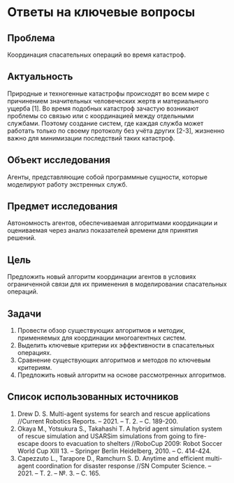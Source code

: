 # Ответы на ключевые вопросы
## Проблема
Координация спасательных операций во время катастроф.

## Актуальность
Природные и техногенные катастрофы происходят во всем мире с причинением значительных человеческих жертв и материального ущерба [1]. Во время подобных катастроф зачастую возникают проблемы со связью или с координацией между отдельными службами. Поэтому создание систем, где каждая служба может работать только по своему протоколу без учёта других [2-3], жизненно важно для минимизации последствий таких катастроф.

## Объект исследования
Агенты, представляющие собой программные сущности, которые моделируют работу экстренных служб.

## Предмет исследования
Автономность агентов, обеспечиваемая алгоритмами координации и оцениваемая через анализ показателей времени для принятия решений.

## Цель
Предложить новый алгоритм координации агентов в условиях ограниченной связи для их применения в моделировании спасательных операций.

## Задачи
1. Провести обзор существующих алгоритмов и методик, применяемых для координации многоагентных систем.
2. Выделить ключевые критерии их эффективности в спасательных операциях.
3. Сравнение существующих алгоритмов и методов по ключевым критериям.
4. Предложить новый алгоритм на основе рассмотренных алгоритмов.

## Список использованных источников
1. Drew D. S. Multi-agent systems for search and rescue applications //Current Robotics Reports. – 2021. – Т. 2. – С. 189-200.
2. Okaya M., Yotsukura S., Takahashi T. A hybrid agent simulation system of rescue simulation and USARSim simulations from going to fire-escape doors to evacuation to shelters //RoboCup 2009: Robot Soccer World Cup XIII 13. – Springer Berlin Heidelberg, 2010. – С. 414-424.
3. Capezzuto L., Tarapore D., Ramchurn S. D. Anytime and efficient multi-agent coordination for disaster response //SN Computer Science. – 2021. – Т. 2. – №. 3. – С. 165.
